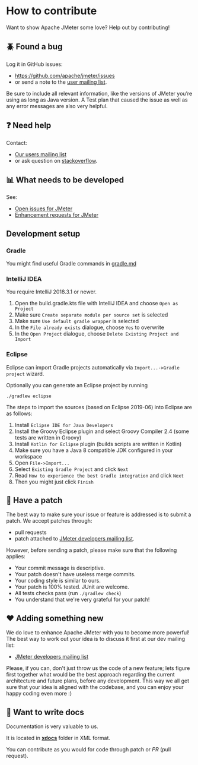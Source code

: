 # How to contribute

Want to show Apache JMeter some love? Help out by contributing!

## :beetle: Found a bug

Log it in GitHub issues:

* https://github.com/apache/jmeter/issues
* or send a note to the [user mailing list](https://jmeter.apache.org/mail2.html#JMeterUser).

Be sure to include all relevant information, like the versions of JMeter you’re using as long as Java version.
A Test plan  that caused the issue as well as any error messages are also very helpful.

## :question: Need help

Contact:

* [Our users mailing list](https://jmeter.apache.org/mail2.html#JMeterUser)
* or ask question on [stackoverflow](https://stackoverflow.com/questions/tagged/jmeter).

## :bar_chart: What needs to be developed

See:

* [Open issues for JMeter](https://github.com/apache/jmeter/issues)
* [Enhancement requests for JMeter](https://github.com/apache/jmeter/issues?q=is%3Aopen+label%3Aenhancement)

## Development setup

### Gradle

You might find useful Gradle commands in [gradle.md](gradle.md)

### <a name="intellij"></a>IntelliJ IDEA

You require IntelliJ 2018.3.1 or newer.

1. Open the build.gradle.kts file with IntelliJ IDEA and choose `Open as Project`
1. Make sure `Create separate module per source set` is selected
1. Make sure `Use default gradle wrapper` is selected
1. In the `File already exists` dialogue, choose `Yes` to overwrite
1. In the `Open Project` dialogue, choose `Delete Existing Project and Import`

### Eclipse

Eclipse can import Gradle projects automatically via `Import...->Gradle project` wizard.

Optionally you can generate an Eclipse project by running

    ./gradlew eclipse

The steps to import the sources (based on Eclipse 2019-06) into Eclipse are as follows:

1. Install `Eclipse IDE for Java Developers`
1. Install the Groovy Eclipse plugin and select Groovy Compiler 2.4 (some tests are written in Groovy)
1. Install `Kotlin for Eclipse` plugin (builds scripts are written in Kotlin)
1. Make sure you have a Java 8 compatible JDK configured in your workspace
1. Open `File->Import...`
1. Select `Existing Gradle Project` and click `Next`
1. Read `How to experience the best Gradle integration` and click `Next`
1. Then you might just click `Finish`

## :star2: Have a patch

The best way to make sure your issue or feature is addressed is to submit a patch.
We accept patches through:

* pull requests
* patch attached to [JMeter developers mailing list](https://jmeter.apache.org/mail2.html#JMeterDev).

However, before sending a patch, please make sure that the following applies:

* Your commit message is descriptive.
* Your patch doesn't have useless merge commits.
* Your coding style is similar to ours.
* Your patch is 100% tested. JUnit are welcome.
* All tests checks pass (run `./gradlew check`)
* You understand that we're very grateful for your patch!

## :heart: Adding something new

We do love to enhance Apache JMeter with you to become more powerful!
The best way to work out your idea is to discuss it first at our dev mailing list:

* [JMeter developers mailing list](https://jmeter.apache.org/mail2.html#JMeterDev)

Please, if you can, don't just throw us the code of a new feature; lets figure first together
what would be the best approach regarding the current architecture and future plans,
before any development.
This way we all get sure that your idea is aligned with the codebase, and you can enjoy
your happy coding even more :)

## :closed_book: Want to write docs

Documentation is very valuable to us.

It is located in **[xdocs](xdocs)** folder in XML format.

You can contribute as you would for code through patch or *PR* (pull request).
